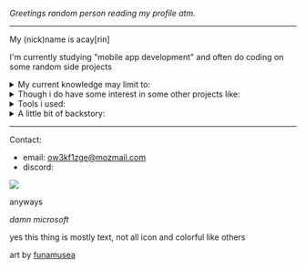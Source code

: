 _Greetings random person reading my profile atm._

<hr>

My (nick)name is acay[rin]

I'm currently studying "mobile app development" and often do coding on some random side projects

<details>
  <summary>My current knowledge may limit to:</summary>
  
  - typescript
  - react
  - c# + unity
  - java
  - kotlin
  - html & scss
  - yaml + json (for config)
  - php*
  - mysql*
  - mongodb*
  - key-value based db (like redis or firebase)*
</details>

<details>
  <summary>Though i do have some interest in some other projects like:</summary>
  
  - [v lang](https://github.com/vlang/v)
  - c/c++
  - go*
  - lua
  - python* (cuz of Artificial Inteligence overtaking the industry)
  - graphql*
  - ...
  </details>

<details>
  <summary>Tools i used:</summary>
  
  - nodejs (would like to switch to [bun](https://bun.sh) soon)
  - vscodium (libre version of vscode)
  - (basic) git
  - neovim
  - intellij idea / android studio
  - (used to) eclipse ide for java
  - (basic) gimp / krita to edit some ~~stolen~~ artworks
  - ...
  - windows (slimmed ver. by AtlasOS)
  - linux (Arch is prefered, but Debian-based also works)
  - ...
  - [vercel](https://vercel.com)
  - [fly](https://fly.io)
  - [railway](https://railway.app)
  </details>

<details>
  <summary>A little bit of backstory:</summary>
  
  Roughly around 2014 i started to mess around with forum softwares like myBB/phpBB/xenforo/etc. and at some point i started making similar 
  app with some basic HTML and PHP, and then proceeded to make apps like directory management and api for user authenticating something that i'd forgotten about. 
  It's already been at least 6 years since the last time i ever touched PHP.

  2015 was when i started liking minecraft, playing around single player and some cracked multiplayer servers like teamextrememc, exgm, craftrealms, etc.
  Not until 2017 that i started hosting some of my own minecraft servers (tho they were never opened to the public)
  and there i got interested in bukkit plugin development and started learning java to write my own plugins. It was rough at first but i did
  manage to make around 3-4 plugins which only one left exist in my private gitlab repo.

  Some interesting websites caught my attenion around 2018 and there i started learning some more basic HTML/CSS/JS. I ended up making a log parser for minecraft,
  copied (as in reusing one's design, not stealing code) a minecraft server web frontend (that didn't go well to a server co-owner at the time so i had to
  take it down) and a personal interactable website with a music player, visualizer, key shortcuts and other things. 
  It was probably my most ambiguos and hell-ish project i made but sadly i wasn't able to retrieve its source code due to unknown reasons.
  
  As for typescript (or javascript), i just noticed nodejs being very popular lately so i kinda learned it ~~half-heartedly~~ for no reason at all, 
  and my first node app was a bot for discord apparently.
  
  For the rest, i learned Kotlin while partaking classes about mobile app dev (they teached in Java but i went with Kotlin instead).
  And for C# - it is a requirement for learning on how to use the Unity engine.
</details>

<hr>

Contact:
- email: ow3kf1zge@mozmail.com
- discord:
<img src='https://discord.c99.nl/widget/theme-4/448046610723766273.png'>

anyways

 _damn microsoft_
 
 yes this thing is mostly text, not all icon and colorful like others
 
 art by [funamusea](http://skeb.jp/@funamusea)
